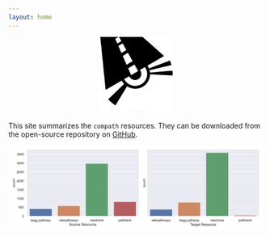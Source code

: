 ```yaml
---
layout: home
---
```

<p align="center">
  <img src="https://raw.githubusercontent.com/compath/compath-resources/master/docs/img/logo.png" height="150">
</p>

This site summarizes the `compath` resources. They can be downloaded from the open-source
repository on [GitHub](https://github.com/compath/compath-resources).

<img src="https://raw.githubusercontent.com/compath/compath-resources/master/docs/img/prefixes.png">
